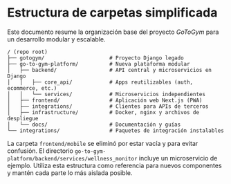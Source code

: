 # Estructura de carpetas simplificada

Este documento resume la organización base del proyecto *GoToGym* para un desarrollo modular y escalable.

```
/ (repo root)
├── gotogym/                     # Proyecto Django legado
├── go-to-gym-platform/          # Nueva plataforma modular
│   ├── backend/                 # API central y microservicios en Django
│   │   ├── core_api/            # Apps reutilizables (auth, ecommerce, etc.)
│   │   └── services/            # Microservicios independientes
│   ├── frontend/                # Aplicación web Next.js (PWA)
│   ├── integrations/            # Clientes para APIs de terceros
│   ├── infrastructure/          # Docker, nginx y archivos de despliegue
│   └── docs/                    # Documentación y guías
└── integrations/                # Paquetes de integración instalables
```

La carpeta `frontend/mobile` se eliminó por estar vacía y para evitar confusión. El directorio `go-to-gym-platform/backend/services/wellness_monitor` incluye un microservicio de ejemplo. Utiliza esta estructura como referencia para nuevos componentes y mantén cada parte lo más aislada posible.
